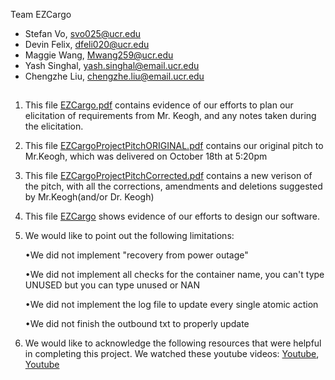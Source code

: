 Team EZCargo
  - Stefan Vo, svo025@ucr.edu
  - Devin Felix, dfeli020@ucr.edu
  - Maggie Wang, Mwang259@ucr.edu
  - Yash Singhal, yash.singhal@email.ucr.edu
  - Chengzhe Liu, chengzhe.liu@email.ucr.edu
##    
1) This file  [EZCargo.pdf](https://drive.google.com/file/d/1beYX8-zX-7rJYVw3YMuGj5WU6e2qAFcM/view?usp=drive_link) contains evidence of our efforts to plan our elicitation of requirements from Mr. Keogh, and any notes taken during the elicitation.

2) This file [EZCargoProjectPitchORIGINAL.pdf](https://drive.google.com/file/d/1Feu25T59oFOEw2aH42fqTe2HVMfJYk3_/view?usp=drive_link) contains our original pitch to Mr.Keogh, which was delivered on  October 18th at 5:20pm

3) This file [EZCargoProjectPitchCorrected.pdf](https://docs.google.com/presentation/d/1CHEx5_pNDrbD7PnfaF6wYRDJaad3WkJQ4bd_zzN69uE/edit?usp=drive_link) contains a new verison of the pitch, with all the corrections, amendments and deletions suggested by Mr.Keogh(and/or Dr. Keogh)

4) This file [EZCargo](https://drive.google.com/file/d/18nPjbnChVlkpwWbTvfgGqAVyc863hFFs/view?usp=drive_link) shows evidence of our efforts to design our software.

9) We would like to point out the following limitations:
   
    •We did not implement "recovery from power outage"
    
    •We did not implement all checks for the container name, you can't type UNUSED but you can type unused or NAN
    
    •We did not implement the log file to update every single atomic action
    
    •We did not finish the outbound txt to properly update


11) We would like to acknowledge the following resources that were helpful in completing this project. We watched these youtube videos: [Youtube](https://www.youtube.com/watch?v=SqcY0GlETPk&t), [Youtube](https://www.youtube.com/watch?v=QwarZBtFoFA)
  
